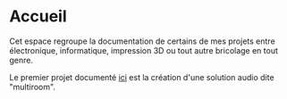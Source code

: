 # Accueil

Cet espace regroupe la documentation de certains de mes projets entre électronique, informatique, impression 3D ou tout autre bricolage en tout genre.

Le premier projet documenté [ici](multiroom) est la création d'une solution audio dite "multiroom".